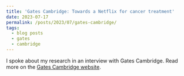 ```yaml
---
title: 'Gates Cambridge: Towards a Netflix for cancer treatment'
date: 2023-07-17
permalink: /posts/2023/07/gates-cambridge/
tags:
  - blog posts
  - gates
  - cambridge
---
```


I spoke about my research in an interview with Gates Cambridge. Read more on the [Gates Cambridge website](https://www.gatescambridge.org/about/news/towards-a-netflix-for-cancer-treatment/). 

